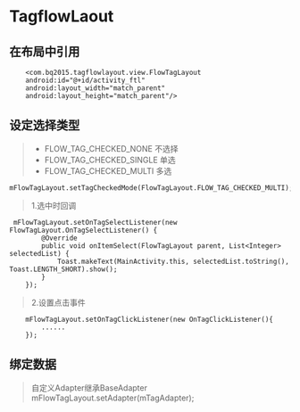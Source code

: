 # TagflowLaout #

## 在布局中引用 ##
  
        <com.bq2015.tagflowlayout.view.FlowTagLayout
        android:id="@+id/activity_ftl"
        android:layout_width="match_parent"
        android:layout_height="match_parent"/>
## 设定选择类型 ##
> - FLOW_TAG_CHECKED_NONE 不选择
> - FLOW_TAG_CHECKED_SINGLE 单选
> - FLOW_TAG_CHECKED_MULTI  多选

    mFlowTagLayout.setTagCheckedMode(FlowTagLayout.FLOW_TAG_CHECKED_MULTI);


>1.选中时回调


     mFlowTagLayout.setOnTagSelectListener(new FlowTagLayout.OnTagSelectListener() {
            @Override
            public void onItemSelect(FlowTagLayout parent, List<Integer> selectedList) {
                Toast.makeText(MainActivity.this, selectedList.toString(), Toast.LENGTH_SHORT).show();
            }
        });
    
>2.设置点击事件

    	mFlowTagLayout.setOnTagClickListener(new OnTagClickListener(){
			......
		});
    
    
## 绑定数据 ##
>自定义Adapter继承BaseAdapter    
>mFlowTagLayout.setAdapter(mTagAdapter);